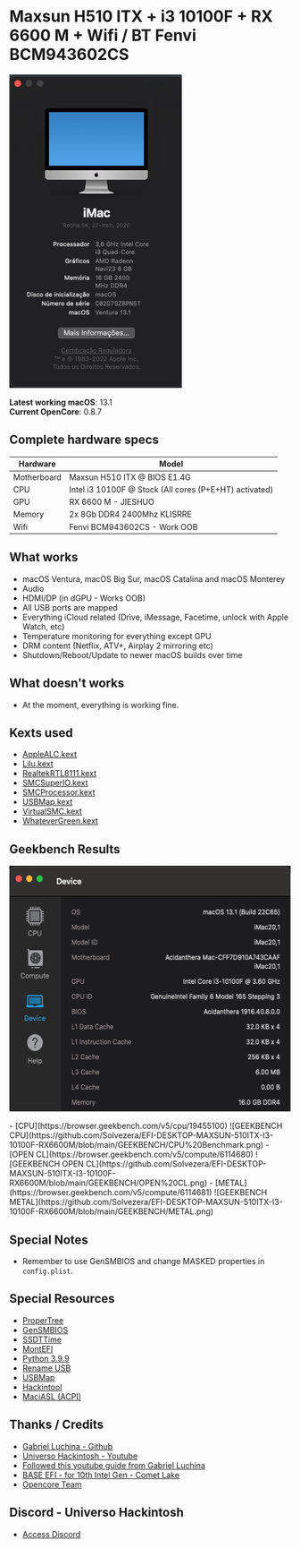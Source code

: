 # Maxsun H510 ITX + i3 10100F + RX 6600 M + Wifi / BT Fenvi BCM943602CS

![about-13 3 1](https://github.com/Solvezera/EFI-DESKTOP-MAXSUN-510ITX-I3-10100F-RX6600M/blob/main/INFOS/About%20this%20mac.png)

**Latest working macOS**: 13.1
<br>
**Current OpenCore**: 0.8.7

## Complete hardware specs
| Hardware | Model |
| --- | --- |
| Motherboard | Maxsun H510 ITX @ BIOS E1.4G |
| CPU | Intel i3 10100F @ Stock (All cores (P+E+HT) activated) |
| GPU | RX 6600 M - JIESHUO |
| Memory | 2x 8Gb DDR4 2400Mhz KLISRRE |
| Wifi | Fenvi BCM943602CS - Work OOB |

## What works
- macOS Ventura, macOS Big Sur, macOS Catalina and macOS Monterey
- Audio
- HDMI/DP (in dGPU - Works OOB)
- All USB ports are mapped
- Everything iCloud related (Drive, iMessage, Facetime, unlock with Apple Watch, etc)
- Temperature monitoring for everything except GPU
- DRM content (Netflix, ATV+, Airplay 2 mirroring etc)
- Shutdown/Reboot/Update to newer macOS builds over time

## What doesn't works
- At the moment, everything is working fine.

## Kexts used
- [AppleALC.kext](https://github.com/acidanthera/AppleALC/releases)
- [Lilu.kext](https://github.com/acidanthera/Lilu/releases)
- [RealtekRTL8111.kext](https://github.com/Mieze/RTL8111_driver_for_OS_X/releases)
- [SMCSuperIO.kext](https://github.com/acidanthera/VirtualSMC/releases)
- [SMCProcessor.kext](https://github.com/acidanthera/VirtualSMC/releases)
- [USBMap.kext](https://github.com/corpnewt/USBMap) 
- [VirtualSMC.kext](https://github.com/acidanthera/VirtualSMC/releases)
- [WhateverGreen.kext](https://github.com/acidanthera/WhateverGreen/releases)

## Geekbench Results
<p align="center">
  <img width="539" height="439" src="https://github.com/Solvezera/EFI-DESKTOP-MAXSUN-510ITX-I3-10100F-RX6600M/blob/main/GEEKBENCH/DEVICE.png">
</p>
- [CPU](https://browser.geekbench.com/v5/cpu/19455100)
![GEEKBENCH CPU](https://github.com/Solvezera/EFI-DESKTOP-MAXSUN-510ITX-I3-10100F-RX6600M/blob/main/GEEKBENCH/CPU%20Benchmark.png)
- [OPEN CL](https://browser.geekbench.com/v5/compute/6114680)
![GEEKBENCH OPEN CL](https://github.com/Solvezera/EFI-DESKTOP-MAXSUN-510ITX-I3-10100F-RX6600M/blob/main/GEEKBENCH/OPEN%20CL.png)
- [METAL](https://browser.geekbench.com/v5/compute/6114681)
![GEEKBENCH METAL](https://github.com/Solvezera/EFI-DESKTOP-MAXSUN-510ITX-I3-10100F-RX6600M/blob/main/GEEKBENCH/METAL.png)


## Special Notes
- Remember to use GenSMBIOS and change MASKED properties in `config.plist`.

## Special Resources
- [ProperTree](https://github.com/corpnewt/ProperTree)
- [GenSMBIOS](https://github.com/corpnewt/GenSMBIOS)
- [SSDTTime](https://github.com/corpnewt/SSDTTime)
- [MontEFI](https://github.com/corpnewt/MountEFI)
- [Python 3.9.9](https://www.python.org/downloads/release/python-399)
- [Rename USB](https://dortania.github.io/OpenCore-Post-Install/usb/system-preparation.html)
- [USBMap](https://github.com/corpnewt/USBMap)
- [Hackintool](https://github.com/benbaker76/Hackintool)
- [MaciASL (ACPI)](https://github.com/acidanthera/MaciASL)

## Thanks / Credits
- [Gabriel Luchina - Github](https://github.com/luchina-gabriel)
- [Universo Hackintosh - Youtube](https://www.youtube.com/@UniversoHackintosh)
- [Followed this youtube guide from Gabriel Luchina](https://www.youtube.com/watch?v=5FVxZDXr98o&t=15218s&ab_channel=GabrielLuchina-UniversoHackintosh)
- [BASE EFI - for 10th Intel Gen - Comet Lake](https://github.com/luchina-gabriel/BASE-EFI-INTEL-DESKTOP-10THGEN-COMET-LAKE)
- [Opencore Team](https://dortania.github.io/getting-started/)

## Discord - Universo Hackintosh
- [Access Discord](https://discord.universohackintosh.com.br)
